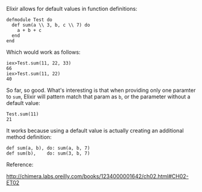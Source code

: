 Elixir allows for default values in function definitions:

```
defmodule Test do
  def sum(a \\ 3, b, c \\ 7) do
    a + b + c
  end
end
```

Which would work as follows:

```
iex>Test.sum(11, 22, 33)
66
iex>Test.sum(11, 22)
40
```

So far, so good. What's interesting is that when providing only one paramter
to `sum`, Elixir will pattern match that param as `b`, or the parameter
without a default value:

```
Test.sum(11)
21
```

It works because using a default value is actually creating an additional method definition:

```
def sum(a, b), do: sum(a, b, 7)
def sum(b),    do: sum(3, b, 7)
```

Reference:

http://chimera.labs.oreilly.com/books/1234000001642/ch02.html#CH02-ET02

